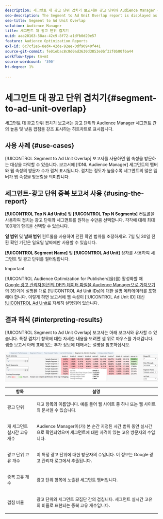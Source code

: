 ```yaml
---
description: 세그먼트 대 광고 단위 겹치기 보고서는 광고 단위와 Audience Manager 세그먼트 간의 높음 및 낮음 겹침을 강조 표시하는 히트차트로 표시됩니다.
seo-description: The Segment to Ad Unit Overlap report is displayed as a heat chart that highlights high and low overlaps between your Ad Units and Audience Manager segments.
seo-title: Segment to Ad Unit Overlap
solution: Audience Manager
title: 세그먼트 대 광고 단위 겹치기
uuid: aaa20163-58aa-42c9-8f72-a1dfb0d20e57
feature: Audience Optimization Reports
exl-id: 6c7cf2e6-8ed4-42de-92ee-0df90940f441
source-git-commit: fe01ebac8c0d0ad3630d3853e0bf32f0b00f6a44
workflow-type: tm+mt
source-wordcount: '390'
ht-degree: 1%

---
```


# 세그먼트 대 광고 단위 겹치기{#segment-to-ad-unit-overlap}

세그먼트 대 광고 단위 겹치기 보고서는 광고 단위와 Audience Manager 세그먼트 간의 높음 및 낮음 겹침을 강조 표시하는 히트차트로 표시됩니다.

## 사용 사례 {#use-cases}

[!UICONTROL Segment to Ad Unit Overlap] 보고서를 사용하면 웹 속성을 방문하는 대상을 파악할 수 있습니다. 보고서에 [!DNL Audience Manager] 세그먼트의 멤버와 웹 속성의 방문자 수가 겹쳐 표시됩니다. 겹치는 정도가 높을수록 세그먼트의 많은 멤버가 웹 속성을 방문함을 의미합니다.

## 세그먼트-광고 단위 중복 보고서 사용 {#using-the-report}

**[!UICONTROL Top N Ad Units]** 및 **[!UICONTROL Top N Segments]** 컨트롤을 사용하여 겹치는 광고 단위와 세그먼트를 원하는 수만큼 선택합니다. 각각에 대해 최대 100개의 항목을 선택할 수 있습니다.

**일 범위** 및 **날짜 범위** 컨트롤을 사용하여 전환 확인 범위를 조정하세요. 7일 및 30일 전환 확인 기간은 일요일 날짜에만 사용할 수 있습니다.

**[!UICONTROL Segment Name]** 및 **[!UICONTROL Ad Unit]** 상자를 사용하여 세그먼트 및 광고 단위를 필터링합니다.

>[!IMPORTANT]
>
>[!UICONTROL Audience Optimization for Publishers]을(를) 활성화할 때 [Google 광고 관리자(이전의 DFP) 데이터 파일을 Audience Manager으로 가져오기](../../../reporting/audience-optimization-reports/aor-publishers/import-dfp.md)의 3단계에 설명된 대로 [!UICONTROL Ad Unit IDs]에 대한 설명 메타데이터를 포함해야 합니다. 이렇게 하면 보고서에 웹 속성이 [!UICONTROL Ad Unit ID] 대신 [!UICONTROL Ad Unit](으)로 자세히 설명되어 있습니다.

## 결과 해석 {#interpreting-results}

[!UICONTROL Segment to Ad Unit Overlap] 보고서는 아래 보고서와 유사할 수 있습니다. 특정 겹치기 항목에 대한 자세한 내용을 보려면 셀 위로 마우스를 가져갑니다. 샘플 보고서 아래 표에 있는 추가 정보에 대해서는 설명을 참조하십시오.

![](assets/publisher_segment_ad_unit_overlap.png)

<table id="table_22340F45B1B94D3796174CB30A60E212"> 
 <thead> 
  <tr> 
   <th colname="col1" class="entry"> 항목 </th> 
   <th colname="col2" class="entry"> 설명 </th> 
  </tr>
 </thead>
 <tbody> 
  <tr> 
   <td colname="col1"> <p><span class="wintitle"> 광고 단위 </span> </p> </td> 
   <td colname="col2"> <p>재고 항목의 이름입니다. 예를 들어 웹 사이트 중 하나 또는 웹 사이트의 문서일 수 있습니다. </p> </td> 
  </tr> 
  <tr> 
   <td colname="col1"> <p><span class="wintitle">개 세그먼트 실시간 고유 개수</span> </p> </td> 
   <td colname="col2"> <p><span class="keyword"> Audience Manager</span>이(가) 본 순간 지정된 시간 범위 동안 실시간으로 확인되었으며 세그먼트에 대한 자격이 있는 고유 방문자의 수입니다. </p> </td> 
  </tr> 
  <tr> 
   <td colname="col1"> <p><span class="wintitle"> 광고 단위 고유 개수</span> </p> </td> 
   <td colname="col2"> <p>이 특정 광고 단위에 대한 방문자의 수입니다. 이 정보는 Google 광고 관리자 로그에서 추출됩니다. </p> </td> 
  </tr> 
  <tr> 
   <td colname="col1"> <p><span class="wintitle"> 중복 고유 개수</span> </p> </td> 
   <td colname="col2"> <p>광고 단위 항목에 노출된 세그먼트 멤버입니다. </p> </td> 
  </tr> 
  <tr> 
   <td colname="col1"> <p><span class="wintitle"> 겹침 비율</span> </p> </td> 
   <td colname="col2"> <p>광고 단위와 세그먼트 모집단 간의 겹칩니다. <span class="wintitle"> 세그먼트 실시간 고유 </span>의 비율로 표현되는 <span class="wintitle"> 중복 고유 개수</span>입니다. </p> </td> 
  </tr> 
 </tbody> 
</table>
